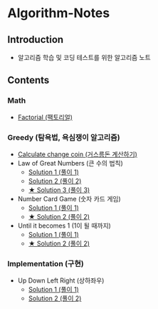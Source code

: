 # Algorithm-Notes

## Introduction

* 알고리즘 학습 및 코딩 테스트를 위한 알고리즘 노트

## Contents

### Math

* [Factorial (팩토리얼)](https://github.com/taek0622/Algorithm-Notes/blob/main/Math/factorial.py)

### Greedy (탐욕법, 욕심쟁이 알고리즘)

* [Calculate change coin (거스름돈 계산하기)](https://github.com/taek0622/Algorithm-Notes/blob/main/Greedy/calculate-change-coin-example.py)
* Law of Great Numbers (큰 수의 법칙)
  * [Solution 1 (풀이 1)](https://github.com/taek0622/Algorithm-Notes/blob/main/Greedy/law-of-great-numbers-example1.py)
  * [Solution 2 (풀이 2)](https://github.com/taek0622/Algorithm-Notes/blob/main/Greedy/law-of-great-numbers-example2.py)
  * [★ Solution 3 (풀이 3)](https://github.com/taek0622/Algorithm-Notes/blob/main/Greedy/law-of-great-numbers-example3.py)
* Number Card Game (숫자 카드 게임)
  * [Solution 1 (풀이 1)](https://github.com/taek0622/Algorithm-Notes/blob/main/Greedy/number-card-game-example1.py)
  * [★ Solution 2 (풀이 2)](https://github.com/taek0622/Algorithm-Notes/blob/main/Greedy/number-card-game-example2.py)
* Until it becomes 1 (1이 될 때까지)
  * [Solution 1 (풀이 1)](https://github.com/taek0622/Algorithm-Notes/blob/main/Greedy/until-it-becomes-one-example1.py)
  * [★ Solution 2 (풀이 2)](https://github.com/taek0622/Algorithm-Notes/blob/main/Greedy/until-it-becomes-one-example2.py)

### Implementation (구현)

* Up Down Left Right (상하좌우)
  * [Solution 1 (풀이 1)](https://github.com/taek0622/Algorithm-Notes/blob/main/Implementation/left-right-up-down-example1.py)
  * [Solution 2 (풀이 2)](https://github.com/taek0622/Algorithm-Notes/blob/main/Implementation/left-right-up-down-example2.py)
